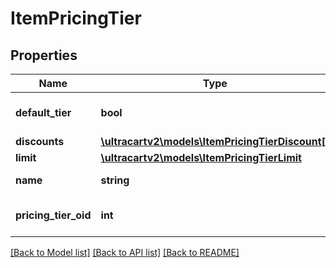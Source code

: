# ItemPricingTier

## Properties
Name | Type | Description | Notes
------------ | ------------- | ------------- | -------------
**default_tier** | **bool** | True if this is the default tier | [optional] 
**discounts** | [**\ultracartv2\models\ItemPricingTierDiscount[]**](ItemPricingTierDiscount.md) | Discounts | [optional] 
**limit** | [**\ultracartv2\models\ItemPricingTierLimit**](ItemPricingTierLimit.md) |  | [optional] 
**name** | **string** | Pricing tier name | [optional] 
**pricing_tier_oid** | **int** | Pricing tier object identifier | [optional] 

[[Back to Model list]](../README.md#documentation-for-models) [[Back to API list]](../README.md#documentation-for-api-endpoints) [[Back to README]](../README.md)


